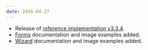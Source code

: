 ```yaml
---
date: 2016-04-27
---
```

<ul>
  <li>Release of <a href="https://github.com/patternfly/patternfly/releases/tag/v3.3.4" title="PatternFly reference implementation v3.3.4 on Github">reference implementation v3.3.4</a>.</li>
  <li><a href="{{site.baseurl}}/pattern-library/forms-and-controls/forms/">Forms</a> documentation and image examples added.</li>
  <li><a href="{{site.baseurl}}/pattern-library/communication/wizard/">Wizard</a> documentation and image examples added.</li>
</ul>